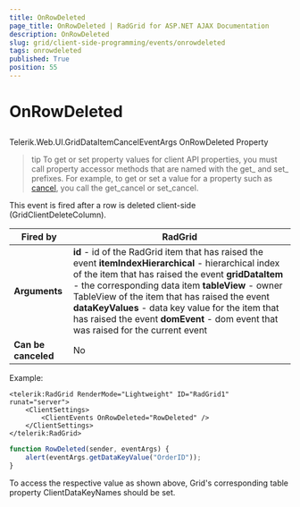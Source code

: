 ```yaml
---
title: OnRowDeleted
page_title: OnRowDeleted | RadGrid for ASP.NET AJAX Documentation
description: OnRowDeleted
slug: grid/client-side-programming/events/onrowdeleted
tags: onrowdeleted
published: True
position: 55
---
```


# OnRowDeleted



## 

Telerik.Web.UI.GridDataItemCancelEventArgs OnRowDeleted Property

>tip To get or set property values for client API properties, you must call property accessor methods that are named with the get_ and set_ prefixes. For example, to get or set a value for a property such as [cancel](http://msdn.microsoft.com/en-us/library/bb310859.aspx), you call the get_cancel or set_cancel.
>


This event is fired after a row is deleted client-side (GridClientDeleteColumn).


|  **Fired by**  | RadGrid |
| ------ | ------ |
| **Arguments** | **id** - id of the RadGrid item that has raised the event **itemIndexHierarchical** - hierarchical index of the item that has raised the event **gridDataItem** - the corresponding data item **tableView** - owner TableView of the item that has raised the event **dataKeyValues** - data key value for the item that has raised the event **domEvent** - dom event that was raised for the current event|
| **Can be canceled** |No|

Example:

````ASP.NET
<telerik:RadGrid RenderMode="Lightweight" ID="RadGrid1" runat="server">
    <ClientSettings>
        <ClientEvents OnRowDeleted="RowDeleted" />
    </ClientSettings>
</telerik:RadGrid>
````



````JavaScript
function RowDeleted(sender, eventArgs) {
    alert(eventArgs.getDataKeyValue("OrderID"));
}
````



To access the respective value as shown above, Grid's corresponding table property ClientDataKeyNames should be set.
